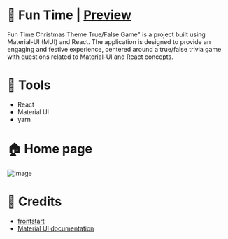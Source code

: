# 🎁 Fun Time | <a href='https://fun-time-hzcb.vercel.app/'>Preview </a>

Fun Time Christmas Theme True/False Game" is a project built using Material-UI (MUI) and React. The application is designed to provide an engaging and festive experience, centered around a true/false trivia game with questions related to Material-UI and React concepts.

# 🔨 Tools 

- React
- Material UI
- yarn

# 🏠 Home page

![image](https://github.com/kondapalli19/fun-time/assets/101511737/b867b63a-ca48-4460-bac7-9ffc867bbcf4)

# 🙏 Credits

- [frontstart](https://www.youtube.com/watch?v=FB-sKY63AWo&t=2s)
- [Material UI documentation](https://mui.com/)
